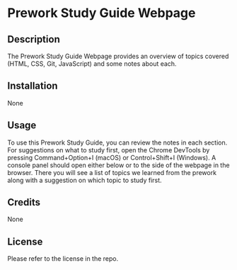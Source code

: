 # Prework Study Guide Webpage

## Description

The Prework Study Guide Webpage provides an overview of topics covered (HTML, CSS, Git, JavaScript) and some notes about each. 

## Installation

None

## Usage

To use this Prework Study Guide, you can review the notes in each section. For suggestions on what to study first, open the Chrome DevTools by pressing Command+Option+I (macOS) or Control+Shift+I (Windows). A console panel should open either below or to the side of the webpage in the browser. There you will see a list of topics we learned from the prework along with a suggestion on which topic to study first.

## Credits

None

## License

Please refer to the license in the repo. 
